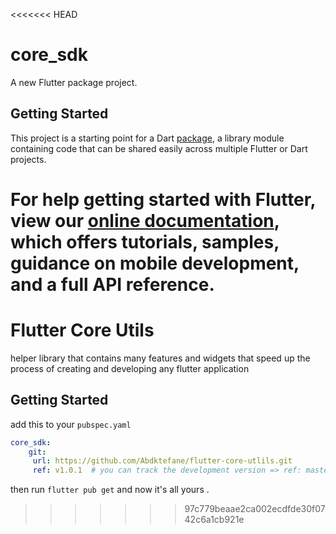 <<<<<<< HEAD
# core_sdk

A new Flutter package project.

## Getting Started

This project is a starting point for a Dart
[package](https://flutter.dev/developing-packages/),
a library module containing code that can be shared easily across
multiple Flutter or Dart projects.

For help getting started with Flutter, view our 
[online documentation](https://flutter.dev/docs), which offers tutorials, 
samples, guidance on mobile development, and a full API reference.
=======
# Flutter Core Utils

helper library that contains many features and widgets that speed up the process of creating and developing any flutter application

## Getting Started
add this to your `pubspec.yaml`
```yaml
core_sdk:  
    git:    
     url: https://github.com/Abdktefane/flutter-core-utlils.git  
     ref: v1.0.1  # you can track the development version => ref: master
```
then run `flutter pub get` and now it's all yours .


>>>>>>> 97c779beaae2ca002ecdfde30f0742c6a1cb921e
